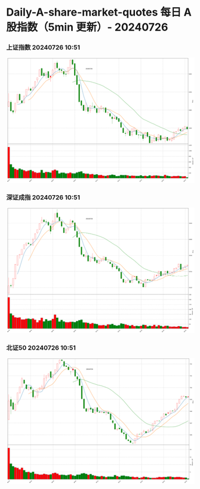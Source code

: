 
# Daily-A-share-market-quotes 每日 A 股指数（5min 更新）- 20240726

### 上证指数 20240726 10:51
![](./fig/2024/7/20240726-sh000001.png)

### 深证成指 20240726 10:51
![](./fig/2024/7/20240726-sz399001.png)

### 北证50 20240726 10:51
![](./fig/2024/7/20240726-bj899050.png)
